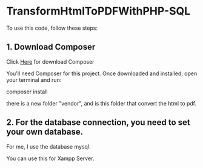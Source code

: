 # TransformHtmlToPDFWithPHP-SQL

To use this code, follow these steps:

## 1. Download Composer

Click [Here](https://getcomposer.org/download/) for download Composer

You'll need Composer for this project. Once downloaded and installed, open your terminal and run:

 composer install

there is a new folder "vendor", and is this folder that convert the html to pdf.

## 2. For the database connection, you need to set your own database.

For me, I use the database mysql.

You can use this for Xampp Server.
